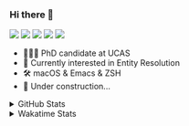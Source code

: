 ### Hi there 👋

[![](https://img.shields.io/badge/-Email-325180?logo=maildotru&logoColor=white&style=flat-square)](mailto:hi@wang.tianshu.me)
[![](https://img.shields.io/badge/-GitHub-black?logo=GitHub&style=flat-square)](https://github.com/tshu-w)
[![](https://img.shields.io/badge/-Telegram-26a5e4?labelColor=fafafa&logo=telegram&style=flat-square)](https://t.me/tshu_w) 
[![](https://img.shields.io/badge/-Twitter-1da1f2?logo=Twitter&logoColor=white&style=flat-square)](https://twitter.com/tshu_w)
[![](https://komarev.com/ghpvc/?username=tshu-w&color=blueviolet&style=flat-square)]()



- 🧑🏻‍🎓 PhD candidate at UCAS
- 🔭 Currently interested in Entity Resolution
- 🛠 macOS & Emacs & ZSH
- 🚧 Under construction...

<details>

<summary>GitHub Stats</summary>

![Tianshu's GitHub stats](https://github-readme-stats.vercel.app/api?username=tshu-w&show_icons=true&theme=buefy&count_private=true)
  
</details>


<details>
  <summary>Wakatime Stats</summary>

  Currently, files accessed by tramp cannot be tracked by wakatime, see https://github.com/wakatime/wakatime-mode/issues/27
  <br>
  
<!--START_SECTION:waka-->
![Code Time](http://img.shields.io/badge/Code%20Time-0%20secs-blue)

**I'm an Early 🐤** 

```text
🌞 Morning    69 commits     ████░░░░░░░░░░░░░░░░░░░░░   17.38% 
🌆 Daytime    215 commits    █████████████░░░░░░░░░░░░   54.16% 
🌃 Evening    109 commits    ██████░░░░░░░░░░░░░░░░░░░   27.46% 
🌙 Night      4 commits      ░░░░░░░░░░░░░░░░░░░░░░░░░   1.01%

```
📅 **I'm Most Productive on Tuesday** 

```text
Monday       60 commits     ███░░░░░░░░░░░░░░░░░░░░░░   15.11% 
Tuesday      110 commits    ███████░░░░░░░░░░░░░░░░░░   27.71% 
Wednesday    48 commits     ███░░░░░░░░░░░░░░░░░░░░░░   12.09% 
Thursday     37 commits     ██░░░░░░░░░░░░░░░░░░░░░░░   9.32% 
Friday       55 commits     ███░░░░░░░░░░░░░░░░░░░░░░   13.85% 
Saturday     50 commits     ███░░░░░░░░░░░░░░░░░░░░░░   12.59% 
Sunday       37 commits     ██░░░░░░░░░░░░░░░░░░░░░░░   9.32%

```


📊 **This Week I Spent My Time On** 

```text
💬 Programming Languages: 
sh                       15 hrs 8 mins       ██████████████░░░░░░░░░░░   56.2% 
Org                      8 hrs 39 mins       ████████░░░░░░░░░░░░░░░░░   32.11% 
Emacs Lisp               1 hr 30 mins        █░░░░░░░░░░░░░░░░░░░░░░░░   5.57% 
Bash                     1 hr 6 mins         █░░░░░░░░░░░░░░░░░░░░░░░░   4.09% 
Python                   19 mins             ░░░░░░░░░░░░░░░░░░░░░░░░░   1.21%

🔥 Editors: 
Zsh                      15 hrs 8 mins       ██████████████░░░░░░░░░░░   56.2% 
Emacs                    11 hrs 48 mins      ███████████░░░░░░░░░░░░░░   43.8%

🐱‍💻 Projects: 
Terminal                 9 hrs 7 mins        ████████░░░░░░░░░░░░░░░░░   33.85% 
Unknown Project          8 hrs 57 mins       ████████░░░░░░░░░░░░░░░░░   33.22% 
universal-blocker        3 hrs 29 mins       ███░░░░░░░░░░░░░░░░░░░░░░   12.96% 
Dash-User-Contributions  1 hr 22 mins        █░░░░░░░░░░░░░░░░░░░░░░░░   5.12% 
emacs                    1 hr 20 mins        █░░░░░░░░░░░░░░░░░░░░░░░░   5.0%

💻 Operating System: 
Mac                      21 hrs 50 mins      ████████████████████░░░░░   81.05% 
Linux                    5 hrs 6 mins        ████░░░░░░░░░░░░░░░░░░░░░   18.95%

```

**I Mostly Code in Python** 

```text
Python                   10 repos            ████████████░░░░░░░░░░░░░   47.62% 
HTML                     2 repos             ██░░░░░░░░░░░░░░░░░░░░░░░   9.52% 
Emacs Lisp               2 repos             ██░░░░░░░░░░░░░░░░░░░░░░░   9.52% 
JavaScript               2 repos             ██░░░░░░░░░░░░░░░░░░░░░░░   9.52% 
TeX                      2 repos             ██░░░░░░░░░░░░░░░░░░░░░░░   9.52%

```



 Last Updated on 28/07/2022 08:06:16 UTC
<!--END_SECTION:waka-->
</details>
